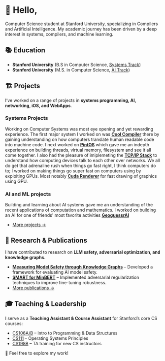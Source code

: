 # 👋 Hello,

Computer Science student at Stanford University, specializing in Compilers and Artificial Intelligence. My academic journey has been driven by a deep interest in systems, compilers, and machine learning.

## 📚 Education  
- **Stanford University** (B.S in Computer Science, [Systems Track](https://www.cs.stanford.edu/bachelors-compsci-tracks-overview))
- **Stanford University** (M.S. in Computer Science, [AI Track](https://www.cs.stanford.edu/masters-specializations/ms-program-sheets))  


## 🏗️ Projects  
I’ve worked on a range of projects in **systems programming, AI, networking, iOS, and WebApps**. 
### Systems Projects 
Working on Computer Systems was most eye opening and yet rewarding experience. The first major system I worked on was [**Cool Compiler**](projects/cool-compiler.md) there by gaining understanding on how computers translate human readable code into machine code. I next worked on [**PintOS**](projects/cool-compiler.md) which gave me an indepth experience on building threads, virtual memory, filesystem and see it all come together. I also had the pleasure of imiplemeting the [**TCP/IP Stack**](projects/tcp-ip-stack.md) to understand how computing devices talk to each other over networks. We all do get that adrenaline rush when things go fast right, I think computers do to; I worked on making things go super fast on computers using by exploiting GPUs. Most notably [**Cuda Renderer**]() for fast drawing of graphics using GPU.


### AI and ML projects 
Building and learning about AI systems gave me an understanding of the recent applications of computation and mathematics. I worked on building an AI for one of friends' most favorite activities [**GeoguessrAI**](projects/geoguessrai.md)
- [More projects →](projects.md)  

## 📝 Research & Publications  
I have contributed to research on **LLM safety, adversarial optimization, and knowledge graphs**.  
- [**Measuring Model Safety through Knowledge Graphs**](publications/model-safety.md) – Developed a framework for evaluating AI model safety.  
- [**SMART for MinBERT**](publications/minbert.md) – Implemented adversarial regularization techniques to improve fine-tuning robustness.  
- [More publications →](publications.md)  

## 🎓 Teaching & Leadership  
I serve as a **Teaching Assistant & Course Assistant** for Stanford’s core CS courses:  
- [CS106A/B](teaching/cs106.md) – Intro to Programming & Data Structures  
- [CS111](teaching/cs111.md) – Operating Systems Principles  
- [CS198B](teaching/cs198b.md) – TA training for new CS instructors  

🚀 Feel free to explore my work!  
